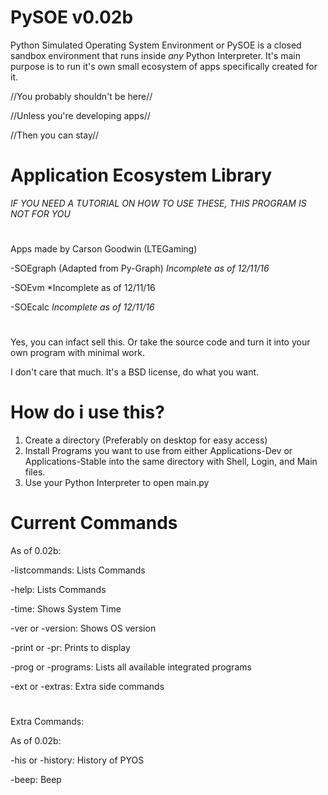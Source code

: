 # PySOE v0.02b
Python Simulated Operating System Environment or PySOE is a closed sandbox environment that runs inside *any* Python Interpreter. It's main purpose is to run it's own small ecosystem of apps specifically created for it.

//You probably shouldn't be here//

//Unless you're developing apps//

//Then you can stay//


# Application Ecosystem Library
*IF YOU NEED A TUTORIAL ON HOW TO USE THESE, THIS PROGRAM IS NOT FOR YOU*
#
Apps made by Carson Goodwin (LTEGaming)

-SOEgraph (Adapted from Py-Graph) *Incomplete as of 12/11/16*

-SOEvm *Incomplete as of 12/11/16

-SOEcalc *Incomplete as of 12/11/16*
# 

Yes, you can infact sell this. Or take the source code and turn it into your own program with minimal work. 

I don't care that much. It's a BSD license, do what you want.

# How do i use this?

1. Create a directory (Preferably on desktop for easy access)
2. Install Programs you want to use from either Applications-Dev or Applications-Stable into the same directory with Shell, Login, and Main files.
3. Use your Python Interpreter to open main.py

# Current Commands
As of 0.02b:

-listcommands: Lists Commands

-help: Lists Commands

-time: Shows System Time

-ver or -version: Shows OS version

-print or -pr: Prints to display

-prog or -programs: Lists all available integrated programs

-ext or -extras: Extra side commands

#
Extra Commands:

As of 0.02b:

-his or -history: History of PYOS

-beep: Beep
